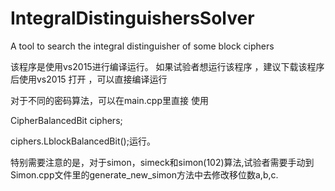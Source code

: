 # IntegralDistinguishersSolver
A tool to search the integral distinguisher of some block ciphers

该程序是使用vs2015进行编译运行。 如果试验者想运行该程序 ，建议下载该程序后使用vs2015 打开 ，可以直接编译运行

对于不同的密码算法，可以在main.cpp里直接 使用 

CipherBalancedBit ciphers;

ciphers.LblockBalancedBit();运行。

特别需要注意的是，对于simon，simeck和simon(102)算法,试验者需要手动到 Simon.cpp文件里的generate_new_simon方法中去修改移位数a,b,c. 
